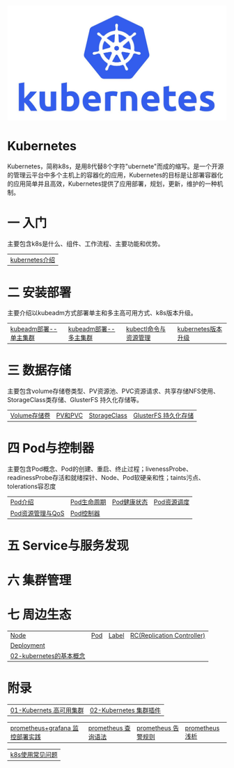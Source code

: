 ![img](assets/k8s-logo.jpeg)





# Kubernetes

​		Kubernetes，简称k8s，是用8代替8个字符"ubernete"而成的缩写。是一个开源的管理云平台中多个主机上的容器化的应用，Kubernetes的目标是让部署容器化的应用简单并且高效，Kubernetes提供了应用部署，规划，更新，维护的一种机制。



# 一 入门

主要包含k8s是什么、组件、工作流程、主要功能和优势。

<table border="0">
<tr>
   <td><a href="概念介绍/kubernetes介绍.md">kubernetes介绍</a></td>
</tr>
</table>



# 二 安装部署

主要介绍以kubeadm方式部署单主和多主高可用方式、k8s版本升级。

<table border="0">
<tr>
   <td><a href="安装部署/kubeadm部署--单主集群.md">kubeadm部署--单主集群</a></td>
   <td><a href="安装部署/kubeadm部署--多主集群.md">kubeadm部署--多主集群</a></td>
   <td><a href="安装部署/kubectl命令与资源管理.md">kubectl命令与资源管理</a></td>
   <td><a href="安装部署/kubernetes版本升级.md">kubernetes版本升级</a></td>
</tr>
</table>






# 三 数据存储

主要包含volume存储卷类型、PV资源池、PVC资源请求、共享存储NFS使用、StorageClass类存储、GlusterFS 持久化存储等。

<table border="0">
<tr>
   <td><a href="数据存储/Volume存储卷.md">Volume存储卷</a></td>
   <td><a href="数据存储/PV和PVC.md">PV和PVC</a></td>
   <td><a href="数据存储/StorageClass.md">StorageClass</a></td>
   <td><a href="数据存储/GlusterFS持久化存储.md">GlusterFS 持久化存储</a></td>
    </tr>
</table>




# 四 Pod与控制器

主要包含Pod概念、Pod的创建、重启、终止过程；livenessProbe、readinessProbe存活和就绪探针、Node、Pod软硬亲和性；taints污点、tolerations容忍度

<table border="0">
<tr>
   <td><a href="Pod与控制器/Pod介绍.md">Pod介绍</a></td>
   <td><a href="Pod与控制器/Pod生命周期.md">Pod生命周期</a></td>
   <td><a href="Pod与控制器/Pod健康状态.md">Pod健康状态</a></td>
   <td><a href="Pod与控制器/Pod资源调度.md">Pod资源调度</a></td>
</tr>
<tr>
   <td><a href="Pod与控制器/Pod资源管理与QoS.md">Pod资源管理与QoS</a></td>
   <td><a href="Pod与控制器/Pod控制器.md">Pod控制器</a></td>
</tr>
</table>










# 五 Service与服务发现









# 六 集群管理









# 七 周边生态











<table border="0">
<tr>
   <td><a href="Kubernetes学习/Node.md">Node</a></td>
   <td><a href="Kubernetes学习/Pod.md">Pod</a></td>
   <td><a href="Kubernetes学习/Label.md">Label</a></td>
   <td><a href="Kubernetes学习/RC(Replication Co.mdntroller).md">RC(Replication Controller)</a></td>
</tr>
<tr>
   <td><a href="Kubernetes学习/Deployment.md">Deployment</a></td>
</tr>
<tr>
   <td><a href="Kubernetes学习/02-kubernetes的基本概念.md">02-kubernetes的基本概念</a></td>
</tr>
</table>














# 附录

<table border="0">
    <tr>
        <td><a href="附录/01-Kubernets高可用集群.md">01-Kubernets 高可用集群</a></td>
        <td><a href="附录/02-Kubernetes集群插件.md">02-Kubernetes 集群插件</a></td>
    </tr>
</table>
<table border="0">
    <tr>
    <td><a href="附录/promethues/prometheus+grafana监控部署实践.md">prometheus+grafana 监控部署实践</a></td>
    <td><a href="附录/promethues/prometheus查询语法.md">prometheus 查询语法</a></td>
    <td><a href="附录/promethues/prometheus告警规则.md">prometheus 告警规则</a></td>
    <td><a href="附录/promethues/prometheus浅析.md">prometheus 浅析</a></td>
    </tr>
</table>       
<table border="0">
    <tr>
        <td><a href="k8s使用常见问题.md">k8s使用常见问题</a></td>
    </tr>
</table>    










